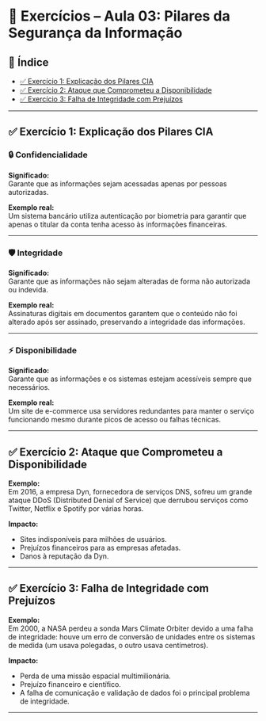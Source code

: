 # 📝 Exercícios – Aula 03: Pilares da Segurança da Informação

## 📑 Índice
- [✅ Exercício 1: Explicação dos Pilares CIA](#-exercício-1-explicação-dos-pilares-cia)
- [✅ Exercício 2: Ataque que Comprometeu a Disponibilidade](#-exercício-2-ataque-que-comprometeu-a-disponibilidade)
- [✅ Exercício 3: Falha de Integridade com Prejuízos](#-exercício-3-falha-de-integridade-com-prejuízos)

---

## ✅ Exercício 1: Explicação dos Pilares CIA

### 🔒 Confidencialidade
**Significado:**  
Garante que as informações sejam acessadas apenas por pessoas autorizadas.

**Exemplo real:**  
Um sistema bancário utiliza autenticação por biometria para garantir que apenas o titular da conta tenha acesso às informações financeiras.

---

### 🛡️ Integridade
**Significado:**  
Garante que as informações não sejam alteradas de forma não autorizada ou indevida.

**Exemplo real:**  
Assinaturas digitais em documentos garantem que o conteúdo não foi alterado após ser assinado, preservando a integridade das informações.

---

### ⚡ Disponibilidade
**Significado:**  
Garante que as informações e os sistemas estejam acessíveis sempre que necessários.

**Exemplo real:**  
Um site de e-commerce usa servidores redundantes para manter o serviço funcionando mesmo durante picos de acesso ou falhas técnicas.

---

## ✅ Exercício 2: Ataque que Comprometeu a Disponibilidade

**Exemplo:**  
Em 2016, a empresa Dyn, fornecedora de serviços DNS, sofreu um grande ataque DDoS (Distributed Denial of Service) que derrubou serviços como Twitter, Netflix e Spotify por várias horas.

**Impacto:**  
- Sites indisponíveis para milhões de usuários.  
- Prejuízos financeiros para as empresas afetadas.  
- Danos à reputação da Dyn.

---

## ✅ Exercício 3: Falha de Integridade com Prejuízos

**Exemplo:**  
Em 2000, a NASA perdeu a sonda Mars Climate Orbiter devido a uma falha de integridade: houve um erro de conversão de unidades entre os sistemas de medida (um usava polegadas, o outro usava centímetros).

**Impacto:**  
- Perda de uma missão espacial multimilionária.  
- Prejuízo financeiro e científico.  
- A falha de comunicação e validação de dados foi o principal problema de integridade.

---
